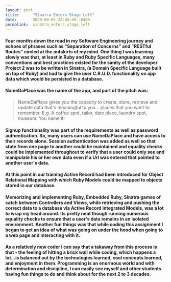 ```yaml
---
layout: post
title:      "Sinatra Enters Stage Left"
date:       2020-09-05 23:45:49 -0400
permalink:  sinatra_enters_stage_left
---
```



#### Four months down the road in my Software Engineering journey and echoes of phrases such as "Separation of Concerns" and "RESTful Routes" circled at the outskirts of my mind. One thing I was learning slowly was that, at least in Ruby and Ruby Specific Languages, many conventions and best practices existed for the sanity of the developer.  Project 2 was to be written in Sinatra, (a Domain Specific Language built on top of Ruby) and had to give the user C.R.U.D. functionality on app data which would be persisted in a database.
#### NameDaPlace was the name of the app, and part of the pitch was:
> NameDaPlace gives you the capacity to create, store, retrieve and update data that's meaningful to you... places that you want to remember.
> E.g. A coffee spot, tailor, date place, laundry spot, museum. You name it!

#### Signup functionality was part of the requirements as well as password authentication. So, many users can use NameDaPlace and have access to their records alone. Session authentication was added as well so that state from one page to another could be maintained and equality checks could be implemented throughout to verify that a user could only see and manipulate his or her own data even if a Url was entered that pointed to another user's data.

#### At this point in our training Active Record had been introduced for Object Relational Mapping with which Ruby Models could be mapped to objects stored in our database.
#### Memorizing and implementing Ruby, Embedded Ruby, Sinatra games of catch between Controllers and Views, while retrieving and pushing the correct data to a database via Active Record integrated Models, was a lot to wrap my head around. Its pretty neat though running numerous equality checks to ensure that a user's data remains in an isolated environment. Another fun things was that while coding this assignment I began to get an idea of what was going on under the hood when going to a web page and interacting with it.
#### As a relatively new coder I can say that a takaway from this process is that - the feeling of hitting a brick wall while coding, which happens a lot…is balanced out by the technologies learned, cool concepts learned, and enjoyment in them. Programming is an enormous world and with determination and discipline, I can easily see myself and other students having fun things to do and think about for the next 2 to 3 decades.
